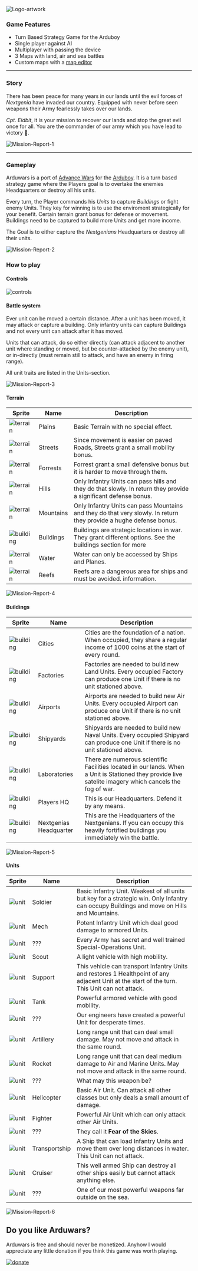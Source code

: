 ![Logo-artwork](https://github.com/yinkou/Arduwars/blob/master/Assets/ReadmeAssets/arduwars-logo.png "Arduwars Logo")

### Game Features
* Turn Based Strategy Game for the Arduboy
* Single player against AI
* Multiplayer with passing the device
* 3 Maps with land, air and sea battles
* Custom maps with a [map editor](https://www.mapeditor.org/)

---

### Story
There has been peace for many years in our lands until the evil forces of *Nextgenia* have invaded our country. Equipped with never before seen weapons their Army fearlessly takes over our lands.

*Cpt. Eidbit*, it is your mission to recover our lands and stop the great evil once for all. You are the commander of our army which you have lead to victory 🏁.

![Mission-Report-1](https://github.com/yinkou/Arduwars/blob/master/Assets/ReadmeAssets/Reports/mission-report-01-1337.png "Mission Report 1")

---

### Gameplay
Arduwars is a port of [Advance Wars](https://en.wikipedia.org/wiki/Advance_Wars) for the [Arduboy](https://arduboy.com/).
It is a turn based strategy game where the Players goal is to overtake the enemies Headquarters or destroy all his units.

Every turn, the Player commands his *Units* to capture *Buildings* or fight enemy Units. They key for winning is to use the enviroment strategically for your benefit. Certain terrain grant bonus for defense or movement. Buildings need to be captured to build more Units and get more income.

The Goal is to either capture the *Nextgenians* Headquarters or destroy all their units.

![Mission-Report-2](https://github.com/yinkou/Arduwars/blob/master/Assets/ReadmeAssets/Reports/mission-report-02-16.12.1991.png "Mission Report 2")

### How to play

#### Controls
![controls](https://github.com/yinkou/Arduwars/blob/master/Assets/ReadmeAssets/readme-controls.png "Controls")

#### Battle system
Ever unit can be moved a certain distance. After a unit has been moved, it may attack or capture a building. Only infantry units can capture Buildings and not every unit can attack after it has moved.

Units that can attack, do so either directly (can attack adjacent to another unit where standing or moved, but be counter-attacked by the enemy unit), or in-directly (must remain still to attack, and have an enemy in firing range).

All unit traits are listed in the Units-section.

![Mission-Report-3](https://github.com/yinkou/Arduwars/blob/master/Assets/ReadmeAssets/Reports/mission-report-03-05.10.2015.png "Mission Report 3")
#### Terrain
Sprite  |  Name   |  Description
--|--|--
![terrain][terrain-plains]    |  Plains     |   Basic Terrain with no special effect.
![terrain][terrain-street]    |  Streets    |   Since movement is easier on paved Roads, Streets grant a small mobility bonus.
![terrain][terrain-forrest]   |  Forrests   |   Forrest grant a small defensive bonus but it is harder to move through them.
![terrain][terrain-hill]      |  Hills      |   Only Infantry Units can pass hills and they do that slowly. In return they provide a significant defense bonus.
![terrain][terrain-mountain]  |  Mountains  |   Only Infantry Units can pass Mountains and they do that very slowly. In return they provide a hughe defense bonus.
![building][building-city]    |  Buildings  |   Buildings are strategic locations in war. They grant different options. See the buildings section for more
![terrain][terrain-water]     |  Water      |   Water can only be accessed by Ships and Planes.
![terrain][terrain-reef]      |  Reefs      |   Reefs are a dangerous area for ships and must be avoided. information.

![Mission-Report-4](https://github.com/yinkou/Arduwars/blob/master/Assets/ReadmeAssets/Reports/mission-report-04-21.10.2015.png "Mission Report 4")

#### Buildings

Sprite  |  Name   |  Description
--|--|--
![building][building-city]      |  Cities                   |   Cities are the foundation of a nation. When occupied, they share a regular income of 1000 coins at the start of every round.
![building][building-factory]   |  Factories                |   Factories are needed to build new Land Units. Every occupied Factory can produce one Unit if there is no unit stationed above.
![building][building-airport]   |  Airports                 |   Airports are needed to build new Air Units. Every occupied Airport can produce one Unit if there is no unit stationed above.
![building][building-shipyard]  |  Shipyards                |   Shipyards are needed to build new Naval Units. Every occupied Shipyard can produce one Unit if there is no unit stationed above.
![building][building-lab]       |  Laboratories             |   There are numerous scientific Facilities located in our lands. When a Unit is Stationed they provide live satelite imagery which cancels the fog of war.
![building][building-hq1]       |  Players HQ               |   This is our Headquarters. Defend it by any means.
![building][building-hq2]       |  Nextgenias Headquarter   |   This are the Headquarters of the Nextgenians. If you can occupy this heavily fortified buildings you immediately win the battle.

![Mission-Report-5](https://github.com/yinkou/Arduwars/blob/master/Assets/ReadmeAssets/Reports/mission-report-05-04.07.1996.png "Mission Report 5")

#### Units
Sprite  |  Name   |  Description
--|--|--
![unit][unit-soldier]         |  Soldier        | Basic Infantry Unit. Weakest of all units but key for a strategic win. Only Infantry can occupy Buildings and move on Hills and Mountains.
![unit][unit-mech]            |  Mech           | Potent Infantry Unit which deal good damage to armored Units.
![unit][others-questionsmark] |  ???            | Every Army has secret and well trained Special-Operations Unit.
![unit][unit-scout]           |  Scout          | A light vehicle with high mobility.
![unit][unit-support]         |  Support        | This vehicle can transport Infantry Units and restores 1 Healthpoint of any adjacent Unit at the start of the turn. This Unit can not attack.
![unit][unit-tank]            |  Tank           | Powerful armored vehicle with good mobility.
![unit][others-questionsmark] |  ???            | Our engineers have created a powerful Unit for desperate times.
![unit][unit-artillery]       |  Artillery      | Long range unit that can deal small damage. May not move and attack in the same round.
![unit][unit-rocket]          |  Rocket         | Long range unit that can deal medium damage to Air and Marine Units. May not move and attack in the same round.
![unit][others-questionsmark] |  ???            | What may this weapon be?
![unit][unit-heli]            |  Helicopter     | Basic Air Unit. Can attack all other classes but only deals a small amount of damage.
![unit][unit-fighter]         |  Fighter        | Powerful Air Unit which can only attack other Air Units.
![unit][others-questionsmark] |  ???            | They call it **Fear of the Skies**.
![unit][unit-transportship]   |  Transportship  | A Ship that can load Infantry Units and move them over long distances in water. This Unit can not attack.
![unit][unit-cruiser]         |  Cruiser        | This well armed Ship can destroy all other ships easily but cannot attack anything else.
![unit][others-questionsmark] |  ???            | One of our most powerful weapons far outside on the sea.

![Mission-Report-6](https://github.com/yinkou/Arduwars/blob/master/Assets/ReadmeAssets/Reports/mission-report-06-05.04.2063.png "Mission Report 6")


## Do you like Arduwars?
Arduwars is free and should never be monetized.
Anyhow I would appreciate any little donation if you think this game was worth playing.

[![donate](https://github.com/yinkou/Arduwars/blob/master/Assets/ReadmeAssets/support-pp.gif "donate")](https://paypal.me/BotiKis)



[//]: # (image references here)
[terrain-forrest]: https://github.com/yinkou/Arduwars/blob/master/Assets/ReadmeAssets/terrainAndBuildings/terrain-forrest.png "terrain-forrest"
[terrain-hill]: https://github.com/yinkou/Arduwars/blob/master/Assets/ReadmeAssets/terrainAndBuildings/terrain-hill.png "terrain-hill"
[terrain-mountain]: https://github.com/yinkou/Arduwars/blob/master/Assets/ReadmeAssets/terrainAndBuildings/terrain-mountain.png "terrain-mountain"
[terrain-plains]: https://github.com/yinkou/Arduwars/blob/master/Assets/ReadmeAssets/terrainAndBuildings/terrain-plains.png "terrain-plains"
[terrain-reef]: https://github.com/yinkou/Arduwars/blob/master/Assets/ReadmeAssets/terrainAndBuildings/terrain-reef.png "terrain-reef"
[terrain-street]: https://github.com/yinkou/Arduwars/blob/master/Assets/ReadmeAssets/terrainAndBuildings/terrain-street.png "terrain-street"
[terrain-water]: https://github.com/yinkou/Arduwars/blob/master/Assets/ReadmeAssets/terrainAndBuildings/terrain-water.gif "terrain-water"

[building-airport]: https://github.com/yinkou/Arduwars/blob/master/Assets/ReadmeAssets/terrainAndBuildings/building-airport.png "building-airport"
[building-city]: https://github.com/yinkou/Arduwars/blob/master/Assets/ReadmeAssets/terrainAndBuildings/building-city.png "building-city"
[building-factory]: https://github.com/yinkou/Arduwars/blob/master/Assets/ReadmeAssets/terrainAndBuildings/building-factory.png "building-factory"
[building-hq1]: https://github.com/yinkou/Arduwars/blob/master/Assets/ReadmeAssets/terrainAndBuildings/building-headquarter1.png "building-hq1"
[building-hq2]: https://github.com/yinkou/Arduwars/blob/master/Assets/ReadmeAssets/terrainAndBuildings/building-headquarter2.png "building-hq2"
[building-lab]: https://github.com/yinkou/Arduwars/blob/master/Assets/ReadmeAssets/terrainAndBuildings/building-lab.png "building-lab"
[building-shipyard]: https://github.com/yinkou/Arduwars/blob/master/Assets/ReadmeAssets/terrainAndBuildings/building-shipyard.png "building-shipyard"


[//]: # (Unit image references here)
[unit-artillery]: https://github.com/yinkou/Arduwars/blob/master/Assets/ReadmeAssets/unitgifs/unit-artillery.gif "unit-artillery"
[unit-battleship]: https://github.com/yinkou/Arduwars/blob/master/Assets/ReadmeAssets/unitgifs/unit-battleship.gif "unit-battleship"
[unit-bigtank]: https://github.com/yinkou/Arduwars/blob/master/Assets/ReadmeAssets/unitgifs/unit-bigtank.gif "unit-bigtank"
[unit-bomber]: https://github.com/yinkou/Arduwars/blob/master/Assets/ReadmeAssets/unitgifs/unit-bomber.gif "unit-bomber"
[unit-cruiser]: https://github.com/yinkou/Arduwars/blob/master/Assets/ReadmeAssets/unitgifs/unit-cruiser.gif "unit-cruiser"
[unit-fighter]: https://github.com/yinkou/Arduwars/blob/master/Assets/ReadmeAssets/unitgifs/unit-fighter.gif "unit-fighter"
[unit-heli]: https://github.com/yinkou/Arduwars/blob/master/Assets/ReadmeAssets/unitgifs/unit-heli.gif "unit-heli"
[unit-mech]: https://github.com/yinkou/Arduwars/blob/master/Assets/ReadmeAssets/unitgifs/unit-mech.gif "unit-mech"
[unit-missiles]: https://github.com/yinkou/Arduwars/blob/master/Assets/ReadmeAssets/unitgifs/unit-missiles.gif "unit-missiles"
[unit-rocket]: https://github.com/yinkou/Arduwars/blob/master/Assets/ReadmeAssets/unitgifs/unit-rocket.gif "unit-rocket"
[unit-scout]: https://github.com/yinkou/Arduwars/blob/master/Assets/ReadmeAssets/unitgifs/unit-scout.gif "unit-scout"
[unit-soldier]: https://github.com/yinkou/Arduwars/blob/master/Assets/ReadmeAssets/unitgifs/unit-soldier.gif "unit-soldier"
[unit-specops]: https://github.com/yinkou/Arduwars/blob/master/Assets/ReadmeAssets/unitgifs/unit-specops.gif "unit-specops"
[unit-support]: https://github.com/yinkou/Arduwars/blob/master/Assets/ReadmeAssets/unitgifs/unit-support.gif "unit-support"
[unit-tank]: https://github.com/yinkou/Arduwars/blob/master/Assets/ReadmeAssets/unitgifs/unit-tank.gif "unit-tank"
[unit-transportship]: https://github.com/yinkou/Arduwars/blob/master/Assets/ReadmeAssets/unitgifs/unit-transportship.gif "unit-transportship"
[others-questionsmark]: https://github.com/yinkou/Arduwars/blob/master/Assets/ReadmeAssets/questionsmarks.gif "others-questionsmark"
